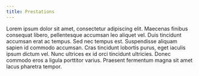 ```yaml
---
title: Prestations
---
```


Lorem ipsum dolor sit amet, consectetur adipiscing elit. Maecenas finibus consequat libero, pellentesque accumsan leo aliquet vel. Duis tincidunt accumsan erat ac tempus. Sed nec tempus est. Suspendisse aliquam sapien id commodo accumsan. Cras tincidunt lobortis purus, eget iaculis ipsum dictum vel. Nunc ultrices ex id orci tincidunt ultricies. Donec commodo eros a ligula porttitor varius. Praesent fermentum magna sit amet lacus pharetra tempor. 
